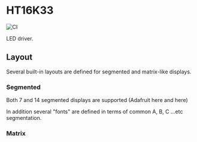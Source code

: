 # HT16K33

![CI](https://github.com/johntalton/ht16k33/workflows/CI/badge.svg)

LED driver.

## Layout

Several built-in layouts are defined for segmented and matrix-like displays.

### Segmented

Both 7 and 14 segmented displays are supported (Adafruit here and here)

In addition several "fonts" are defined in terms of common A, B, C ...etc segmentation.

### Matrix